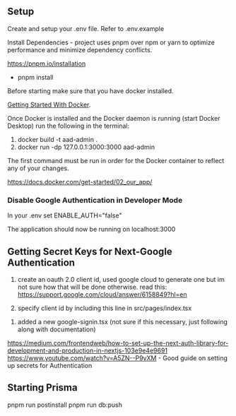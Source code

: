 ## Setup

Create and setup your .env file. Refer to .env.example

Install Dependencies - project uses pnpm over npm or yarn to optimize performance and minimize dependency conflicts.

https://pnpm.io/installation

- pnpm install

Before starting make sure that you have docker installed. 

[Getting Started With Docker](https://www.docker.com/get-started/).

Once Docker is installed and the Docker daemon is running (start Docker Desktop) run the following in the terminal:

1. docker build -t aad-admin .
2. docker run -dp 127.0.0.1:3000:3000 aad-admin 

The first command must be run in order for the Docker container to reflect any of your changes.

https://docs.docker.com/get-started/02_our_app/ 

### Disable Google Authentication in Developer Mode

In your .env set ENABLE_AUTH="false"

The application should now be running on localhost:3000

## Getting Secret Keys for Next-Google Authentication

1. create an oauth 2.0 client id, used google cloud to generate one but im not sure how that will be done otherwise.
   read this: https://support.google.com/cloud/answer/6158849?hl=en

2. specify client id by including this line in src/pages/index.tsx
<meta name="google-signin-client_id" content="YOUR_CLIENT_ID.apps.googleusercontent.com" />

1. added a new google-signin.tsx (not sure if this necessary, just following along with documentation)

https://medium.com/frontendweb/how-to-set-up-the-next-auth-library-for-development-and-production-in-nextjs-103e9e4e9691 
https://www.youtube.com/watch?v=A5ZN--P9vXM - Good guide on setting up secrets for Authentication

## Starting Prisma
pnpm run postinstall
pnpm run db:push